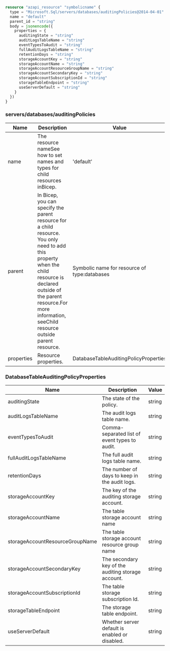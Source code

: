 ```terraform
resource "azapi_resource" "symbolicname" {
  type = "Microsoft.Sql/servers/databases/auditingPolicies@2014-04-01"
  name = "default"
  parent_id = "string"
  body = jsonencode({
    properties = {
      auditingState = "string"
      auditLogsTableName = "string"
      eventTypesToAudit = "string"
      fullAuditLogsTableName = "string"
      retentionDays = "string"
      storageAccountKey = "string"
      storageAccountName = "string"
      storageAccountResourceGroupName = "string"
      storageAccountSecondaryKey = "string"
      storageAccountSubscriptionId = "string"
      storageTableEndpoint = "string"
      useServerDefault = "string"
    }
  })
}

```

### servers/databases/auditingPolicies

| Name | Description | Value |
|-|-|-|
| name | The resource nameSee how to set names and types for child resources inBicep. | 'default' |
| parent | In Bicep, you can specify the parent resource for a child resource. You only need to add this property when the child resource is declared outside of the parent resource.For more information, seeChild resource outside parent resource. | Symbolic name for resource of type:databases |
| properties | Resource properties. | DatabaseTableAuditingPolicyProperties |


### DatabaseTableAuditingPolicyProperties

| Name | Description | Value |
|-|-|-|
| auditingState | The state of the policy. | string |
| auditLogsTableName | The audit logs table name. | string |
| eventTypesToAudit | Comma-separated list of event types to audit. | string |
| fullAuditLogsTableName | The full audit logs table name. | string |
| retentionDays | The number of days to keep in the audit logs. | string |
| storageAccountKey | The key of the auditing storage account. | string |
| storageAccountName | The table storage account name | string |
| storageAccountResourceGroupName | The table storage account resource group name | string |
| storageAccountSecondaryKey | The secondary key of the auditing storage account. | string |
| storageAccountSubscriptionId | The table storage subscription Id. | string |
| storageTableEndpoint | The storage table endpoint. | string |
| useServerDefault | Whether server default is enabled or disabled. | string |


